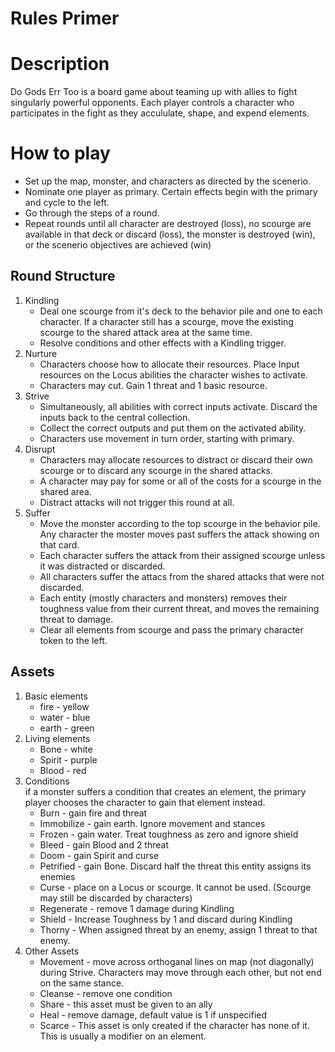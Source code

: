 # Rules Primer

# Description
Do Gods Err Too is a board game about teaming up with allies to fight singularly powerful opponents. Each player controls a character who participates in the fight as they accululate, shape, and expend elements. 

# How to play
 - Set up the map, monster, and characters as directed by the scenerio.
 - Nominate one player as primary. Certain effects begin with the primary and cycle to the left.
 - Go through the steps of a round.
 - Repeat rounds until all character are destroyed (loss), no scourge are available in that deck or discard (loss), the monster is destroyed (win), or the scenerio objectives are achieved (win)

 ## Round Structure
 1. Kindling
     - Deal one scourge from it's deck to the behavior pile and one to each character. If a character still has a scourge, move the existing scourge to the shared attack area at the same time.
     - Resolve conditions and other effects with a Kindling trigger.
 2. Nurture
     - Characters choose how to allocate their resources. Place Input resources on the Locus abilities the character wishes to activate.
     - Characters may cut. Gain 1 threat and 1 basic resource.
3. Strive
     - Simultaneously, all abilities with correct inputs activate. Discard the inputs back to the central collection.
     - Collect the correct outputs and put them on the activated ability. 
     - Characters use movement in turn order, starting with primary. 
4. Disrupt
     - Characters may allocate resources to distract or discard their own scourge or to discard any scourge in the shared attacks.
     - A character may pay for some or all of the costs for a scourge in the shared area.
     - Distract attacks will not trigger this round at all.
5. Suffer 
     - Move the monster according to the top scourge in the behavior pile. Any character the moster moves past suffers the attack showing on that card.
     - Each character suffers the attack from their assigned scourge unless it was distracted or discarded.
     - All characters suffer the attacs from the shared attacks that were not discarded. 
     - Each entity (mostly characters and monsters) removes their toughness value from their current threat, and moves the remaining threat to damage. 
     - Clear all elements from scourge and pass the primary character token to the left.

## Assets
1. Basic elements
    - fire - yellow
    - water - blue
    - earth - green
2. Living elements
    - Bone - white 
    - Spirit - purple
    - Blood - red
3. Conditions\
if a monster suffers a condition that creates an element, the primary player chooses the character to gain that element instead.
    - Burn - gain fire and threat
    - Immobilize - gain earth. Ignore movement and stances
    - Frozen - gain water. Treat toughness as zero and ignore shield
    - Bleed - gain Blood and 2 threat
    - Doom - gain Spirit and curse
    - Petrified - gain Bone. Discard half the threat this entity assigns its enemies
    - Curse - place on a Locus or scourge. It cannot be used. (Scourge may still be discarded by characters)
    - Regenerate - remove 1 damage during Kindling
    - Shield - Increase Toughness by 1 and discard during Kindling
    - Thorny - When assigned threat by an enemy, assign 1 threat to that enemy.
4. Other Assets
    - Movement - move across orthoganal lines on map (not diagonally) during Strive. Characters may move through each other, but not end on the same stance.
    - Cleanse - remove one condition
    - Share - this asset must be given to an ally
    - Heal - remove damage, default value is 1 if unspecified
    - Scarce - This asset is only created if the character has none of it. This is usually a modifier on an element.

